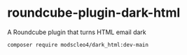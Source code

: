 # roundcube-plugin-dark-html
A Roundcube plugin that turns HTML email dark

`composer require modscleo4/dark_html:dev-main`
